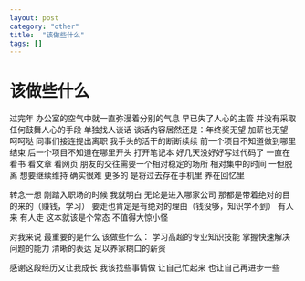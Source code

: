 ```yaml
---
layout: post
category: "other"
title:  "该做些什么"
tags: []
---
```


# 该做些什么
过完年 办公室的空气中就一直弥漫着分别的气息
早已失了人心的主管 并没有采取任何鼓舞人心的手段 单独找人谈话 谈话内容居然还是：年终奖无望 加薪也无望 呵呵哒
同事们接连提出离职 我手头的活干的断断续续 前一个项目不知道做到哪里结束 后一个项目不知道在哪里开头
打开笔记本 好几天没好好写过代码了 一直在看书 看文章 看网页
朋友的交往需要一个相对稳定的场所 相对集中的时间 一但脱离 想要继续维持 确实很难 更多的 是将过去存在手机里 养在回忆里

转念一想
刚踏入职场的时候 我就明白 无论是进入哪家公司 那都是带着绝对的目的来的（赚钱，学习） 要走也肯定是有绝对的理由（钱没够，知识学不到）
有人来 有人走 这本就该是个常态 不值得大惊小怪

对我来说 最重要的是什么 该做些什么：
学习高超的专业知识技能 掌握快速解决问题的能力 清晰的表达 足以养家糊口的薪资

感谢这段经历又让我成长 我该找些事情做 让自己忙起来 也让自己再进步一些